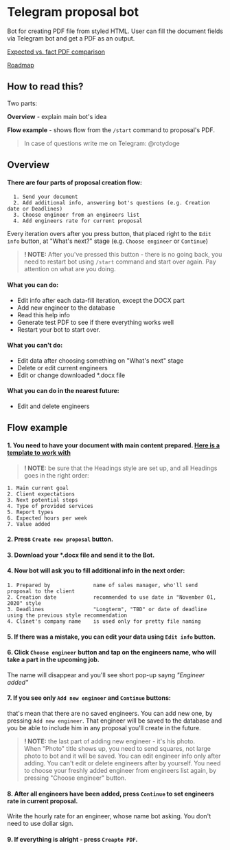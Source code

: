 # Telegram proposal bot

Bot for creating PDF file from styled HTML. User can fill the document fields via Telegram bot and get a PDF as an output.

[Expected vs. fact PDF comparison](https://github.com/vladhutsal/HTMLtoPDF_TelegramBot/blob/master/docs/fact_vs_expected.png)

[Roadmap](https://github.com/vladhutsal/HTMLtoPDF_TelegramBot/blob/master/docs/roadmap.txt)

## How to read this?

Two parts:

**Overview** -  explain main bot's idea

**Flow example** - shows flow from the `/start` command to proposal's PDF.

>In case of questions write me on Telegram: @rotydoge

## Overview

#### There are four parts of proposal creation flow:
      1. Send your document
      2. Add additional info, answering bot's questions (e.g. Creation date or Deadlines)
      3. Choose engineer from an engineers list
      4. Add engineers rate for current proposal

Every iteration overs after you press button, that placed right to the `Edit info` button, at "What's next?" stage  (e.g. `Choose engineer` or `Continue`)

>**! NOTE:** After you've pressed this button - there is no going back, you need to restart bot using `/start` command and start over again. Pay attention on what are you doing.


#### What you can do:
* Edit info after each data-fill iteration, except the DOCX part
* Add new engineer to the database
* Read this help info
* Generate test PDF to see if there everything works well
* Restart your bot to start over.

#### What you can't do:
* Edit data after choosing something on "What's next" stage
* Delete or edit current engineers
* Edit or change downloaded \*\.docx file

#### What you can do in the nearest future:
* Edit and delete engineers

## Flow example

#### 1. You need to have your document with main content prepared. [Here is a template to work with](http://bit.ly/UTOR_proposal_template)

>**! NOTE:** be sure that the Headings style are set up, and all Headings goes in the right order:

    1. Main current goal
    2. Client expectations
    3. Next potential steps
    4. Type of provided services
    5. Report types
    6. Expected hours per week
    7. Value added

#### 2. Press `Create new proposal` button.

#### 3. Download your \*.docx file and send it to the Bot.

#### 4. Now bot will ask you to fill additional info in the next order:
    1. Prepared by              name of sales manager, who'll send proposal to the client
    2. Creation date            recommended to use date in "November 01, 2020" style
    3. Deadlines                "Longterm", "TBD" or date of deadline using the previous style recommendation
    4. Clinet's company name    is used only for pretty file naming

#### 5. If there was a mistake, you can edit your data using `Edit info` button.

#### 6. Click `Choose engineer` button and tap on the engineers name, who will take a part in the upcoming job.
The name will disappear and you'll see short pop-up sayng _"Engineer added"_

#### 7. If you see only `Add new engineer` and `Continue` buttons:
that's mean that there are no saved engineers. You can add new one, by pressing `Add new engineer`. That engineer will be saved to the database and you be able to include him in any proposal you'll create in the future.

>**! NOTE:** the last part of adding new engineer - it's his photo.  
>When "Photo" title shows up, you need to send squares, not large photo to bot and it will be saved.
>You can edit engineer info only after adding. You can't edit or delete engineers after by yourself.
>You need to choose your freshly added engineer from engineers list again, by pressing "Choose engineer" button.

#### 8. After all engineers have been added, press `Continue` to set engineers rate in current proposal.
Write the hourly rate for an engineer, whose name bot asking. You don't need to use dollar sign.

#### 9. If everything is alright - press `Creapte PDF`.

